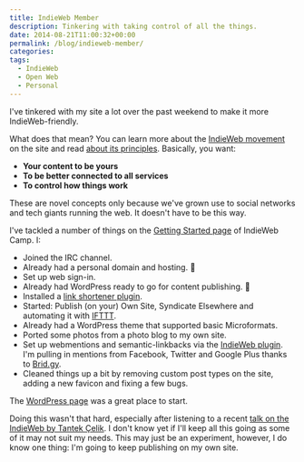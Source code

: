 ```yaml
---
title: IndieWeb Member
description: Tinkering with taking control of all the things.
date: 2014-08-21T11:00:32+00:00
permalink: /blog/indieweb-member/
categories:
tags:
  - IndieWeb
  - Open Web
  - Personal
---
```


I've tinkered with my site a lot over the past weekend to make it more IndieWeb-friendly.

What does that mean? You can learn more about the [IndieWeb movement](http://indiewebcamp.com/) on the site and read [about its principles](http://indiewebcamp.com/principles). Basically, you want:

- **Your content to be yours**
- **To be better connected to all services**
- **To control how things work**

These are novel concepts only because we've grown use to social networks and tech giants running the web. It doesn't have to be this way.

I've tackled a number of things on the [Getting Started page](http://indiewebcamp.com/Getting_Started) of IndieWeb Camp. I:

- Joined the IRC channel.
- Already had a personal domain and hosting. 🙂
- Set up web sign-in.
- Already had WordPress ready to go for content publishing. 🙂
- Installed a [link shortener plugin](http://willnorris.com/2011/01/hum-personal-url-shortener-wordpress).
- Started: Publish (on your) Own Site, Syndicate Elsewhere and automating it with [IFTTT](https://ifttt.com/).
- Already had a WordPress theme that supported basic Microformats.
- Ported some photos from a photo blog to my own site.
- Set up webmentions and semantic-linkbacks via the [IndieWeb plugin](http://wordpress.org/plugins/indieweb/). I'm pulling in mentions from Facebook, Twitter and Google Plus thanks to [Brid.gy](https://www.brid.gy/).
- Cleaned things up a bit by removing custom post types on the site, adding a new favicon and fixing a few bugs.

The [WordPress page](http://indiewebcamp.com/WordPress) was a great place to start.

Doing this wasn't that hard, especially after listening to a recent [talk on the IndieWeb by Tantek Çelik](/blog/the-once-and-future-indieweb/). I don't know yet if I'll keep all this going as some of it may not suit my needs. This may just be an experiment, however, I do know one thing: I'm going to keep publishing on my own site.
